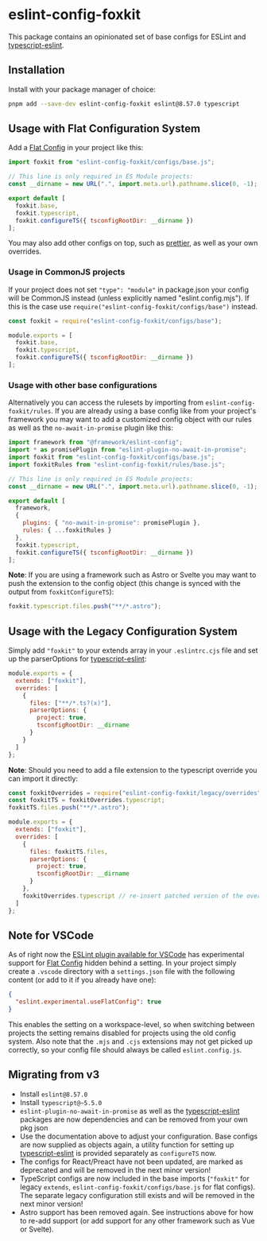 # eslint-config-foxkit

This package contains an opinionated set of base configs for ESLint and [typescript-eslint].

## Installation

Install with your package manager of choice:

```bash
pnpm add --save-dev eslint-config-foxkit eslint@8.57.0 typescript
```

## Usage with Flat Configuration System

Add a [Flat Config] in your project like this:

```js
import foxkit from "eslint-config-foxkit/configs/base.js";

// This line is only required in ES Module projects:
const __dirname = new URL(".", import.meta.url).pathname.slice(0, -1);

export default [
  foxkit.base,
  foxkit.typescript,
  foxkit.configureTS({ tsconfigRootDir: __dirname })
];
```

You may also add other configs on top, such as [prettier], as well as your own overrides.

### Usage in CommonJS projects

If your project does not set `"type": "module"` in package.json your config will be CommonJS instead (unless explicitly named "eslint.config.mjs"). If this is the case use `require("eslint-config-foxkit/configs/base")` instead.

```js
const foxkit = require("eslint-config-foxkit/configs/base");

module.exports = [
  foxkit.base,
  foxkit.typescript,
  foxkit.configureTS({ tsconfigRootDir: __dirname })
];
```

### Usage with other base configurations

Alternatively you can access the rulesets by importing from `eslint-config-foxkit/rules`. If you are already using a base config like from your project's framework you may want to add a customized config object with our rules as well as the `no-await-in-promise` plugin like this:

```js
import framework from "@framework/eslint-config";
import * as promisePlugin from "eslint-plugin-no-await-in-promise";
import foxkit from "eslint-config-foxkit/configs/base.js";
import foxkitRules from "eslint-config-foxkit/rules/base.js";

// This line is only required in ES Module projects:
const __dirname = new URL(".", import.meta.url).pathname.slice(0, -1);

export default [
  framework,
  {
    plugins: { "no-await-in-promise": promisePlugin },
    rules: { ...foxkitRules }
  },
  foxkit.typescript,
  foxkit.configureTS({ tsconfigRootDir: __dirname })
];
```

**Note**: If you are using a framework such as Astro or Svelte you may want to push the extension to the config object (this change is synced with the output from `foxkitConfigureTS`):

```js
foxkit.typescript.files.push("**/*.astro");
```

## Usage with the Legacy Configuration System

Simply add `"foxkit"` to your extends array in your `.eslintrc.cjs` file and set up the parserOptions for [typescript-eslint]:

```js
module.exports = {
  extends: ["foxkit"],
  overrides: [
    {
      files: ["**/*.ts?(x)"],
      parserOptions: {
        project: true,
        tsconfigRootDir: __dirname
      }
    }
  ]
};
```

**Note**: Should you need to add a file extension to the typescript override you can import it directly:

```js
const foxkitOverrides = require("eslint-config-foxkit/legacy/overrides");
const foxkitTS = foxkitOverrides.typescript;
foxkitTS.files.push("**/*.astro");

module.exports = {
  extends: ["foxkit"],
  overrides: [
    {
      files: foxkitTS.files,
      parserOptions: {
        project: true,
        tsconfigRootDir: __dirname
      }
    },
    foxkitOverrides.typescript // re-insert patched version of the override
  ]
};
```

## Note for VSCode

As of right now the [ESLint plugin available for VSCode](https://marketplace.visualstudio.com/items?itemName=dbaeumer.vscode-eslint) has experimental support for [Flat Config] hidden behind a setting. In your project simply create a `.vscode` directory with a `settings.json` file with the following content (or add to it if you already have one):

```json
{
  "eslint.experimental.useFlatConfig": true
}
```

This enables the setting on a workspace-level, so when switching between projects the setting remains disabled for projects using the old config system. Also note that the `.mjs` and `.cjs` extensions may not get picked up correctly, so your config file should always be called `eslint.config.js`.

## Migrating from v3

- Install `eslint@8.57.0`
- Install `typescript@~5.5.0`
- `eslint-plugin-no-await-in-promise` as well as the [typescript-eslint] packages are now dependencies and can be removed from your own pkg json
- Use the documentation above to adjust your configuration. Base configs are now supplied as objects again, a utility function for setting up [typescript-eslint] is provided separately as `configureTS` now.
- The configs for React/Preact have not been updated, are marked as deprecated and will be removed in the next minor version!
- TypeScript configs are now included in the base imports (`"foxkit"` for legacy `extends`, `eslint-config-foxkit/configs/base.js` for flat configs). The separate legacy configuration still exists and will be removed in the next minor version!
- Astro support has been removed again. See instructions above for how to re-add support (or add support for any other framework such as Vue or Svelte).

[Flat Config]: (https://eslint.org/docs/latest/use/configure/configuration-files-new)
[typescript-eslint]: (https://typescript-eslint.io/)
[prettier]: (https://www.npmjs.com/package/eslint-config-prettier)
